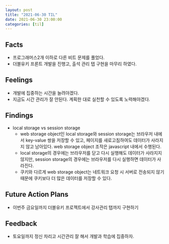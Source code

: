 ```yaml
---
layout: post
title: "2021-06-30 TIL"
date: 2021-06-30 23:00:00
categories: [til]
---
```


## Facts

- 프로그래머스2개 이하로 다른 비트 문제를 풀었다.
- 더블유키 프론트 개발을 진행고, 출석 관리 탭 구현을 마무리 하였다.

## Feelings
- 개발에 집중하는 시간을 늘려야겠다. 
- 지금도 시간 관리가 잘 안된다. 계획한 대로 실천할 수 있도록 노력해야겠다.


## Findings
- local storage vs session storage
    - web storage object인 local storage와 session storage는 브라우저 내에서 key-value 쌍을 저장할 수 있고, 페이지를 새로고침하여도 데이터가 사라지지 않고 남아있다. web storage object 조작은 javascript 내에서 수행된다.
    - local storage의 경우에는 브라우저를 닫고 다시 실행해도 데이터가 사라지지 않지만, session storage의 경우에는 브라우저를 다시 실행하면 데이터가 사라진다.
    - 쿠키와 다르게 web storage object는 네트워크 요청 시 서버로 전송되지 않기 때문에 쿠키보다 더 많은 데이터를 저장할 수 있다.
    


## Future Action Plans
- 이번주 금요일까지 더블유키 프로젝트에서 강사관리 탭까지 구현하기

## Feedback
- 토요일까지 정신 차리고 시간관리 잘 해서 개발과 학습에 집중하자.